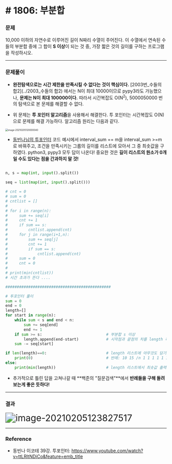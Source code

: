 # # 1806: 부분합

### 문제

10,000 이하의 자연수로 이루어진 길이 N짜리 수열이 주어진다. 이 수열에서 연속된 수들의 부분합 중에 그 합이 **S 이상**이 되는 것 중, 가장 짧은 것의 길이를 구하는 프로그램을 작성하시오.

---

### 문제풀이

- **완전탐색으로는 시간 제한을 만족시킬 수 없다는 것이 핵심이다.** [2003번_수들의 합2](../2003_수들의 합2) 에서는 N이 최대 10000이므로 pypy3라도 가능했으나,  **문제는 N이 최대 100000이다.** 따라서 시간복잡도 O(N<sup>2</sup>), 5000050000 번의 탐색으로 본 문제를 해결할 수 없다.

- 위 문제는 **투 포인터 알고리즘**을 사용해서 해결한다. 투 포인터는 시간복잡도 O(N)으로 문제를 해결 가능하다. 알고리즘 원리는 다음과 같다.

<img src="C:\Users\oh12s\Desktop\TIL\Coding Test\md-image\image-20210205120000040.png" alt="image-20210205120000040" style="zoom:50%;" />

-  [동빈나님의 투포인터](https://www.youtube.com/watch?v=ttLRltNDiCo&feature=emb_title) 코드 예시에서 interval_sum == m을 interval_sum >=m 로 바꿔주고, 조건을 만족시키는 그룹의 길이를 리스트에 모아서 그 중 최솟값을 구하였다. python3, pypy3 모두 답이 나온다!
   중요한 것은 **길이 리스트의 원소가 0개일 수도 있다는 점을 간과하지 말 것!**

``` python

n, s = map(int, input().split())

seq = list(map(int, input().split()))

# cnt = 0
# sum = 0
# cntlist = []
#
# for i in range(n):
#     sum += seq[i]
#     cnt += 1
#     if sum == s:
#         cntlist.append(cnt)
#     for j in range(i+1,n):
#         sum += seq[j]
#         cnt += 1
#         if sum == s:
#             cntlist.append(cnt)
#     sum = 0
#     cnt = 0
#
# print(min(cntlist))
# 시간 초과가 뜬다 ....

##############################################

# 투포인터 풀이
sum = 0
end = 0
length=[]
for start in range(n):
    while sum < s and end < n:
        sum += seq[end]
        end += 1
    if sum >= s:							# 부분합 s 이상
        length.append(end-start)			# 시작점과 끝점의 차를 length 리스트에 저장
    sum -= seq[start]

if len(length)==0:							# length 리스트에 아무것도 담기지 않을 수 있다.
    print(0)								# 반례: 10 15 /n 1 1 1 1 1 1 1 1 1 1
else:
    print(min(length))						# length 리스트에서 최솟값 출력

```



- 추가적으로 틀린 답을 고쳐나갈 때 **백준의 "질문검색"**에서 **반례들을 구해 돌려보는게 좋은 듯하다!**

---

### 결과

<img src="C:\Users\oh12s\Desktop\TIL\Coding Test\md-image\image-20210205123827517.png" alt="image-20210205123827517" style="zoom:200%;" />

---

### Reference

- 동빈나 이코테 39강. 투포인터: https://www.youtube.com/watch?v=ttLRltNDiCo&feature=emb_title